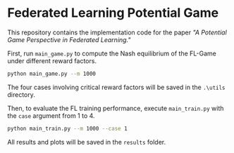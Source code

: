 # Federated Learning Potential Game

This repository contains the implementation code for the paper *"A Potential Game Perspective in Federated Learning."*

First, run `main_game.py` to compute the Nash equilibrium of the FL-Game under different reward factors.

```bash
python main_game.py --m 1000
```

The four cases involving critical reward factors will be saved in the `.\utils` directory.

Then, to evaluate the FL training performance, execute `main_train.py` with the `case` argument from 1 to 4.

```bash
python main_train.py --m 1000 --case 1
```

All results and plots will be saved in the `results` folder.

